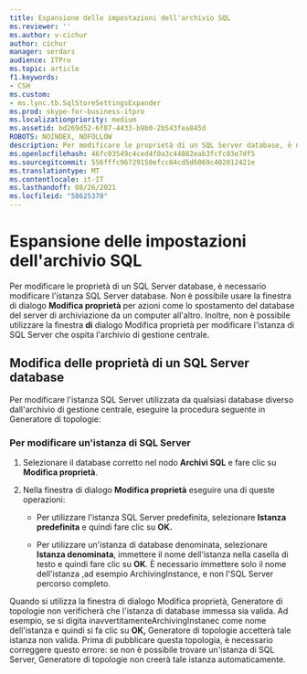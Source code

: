 ```yaml
---
title: Espansione delle impostazioni dell'archivio SQL
ms.reviewer: ''
ms.author: v-cichur
author: cichur
manager: serdars
audience: ITPro
ms.topic: article
f1.keywords:
- CSH
ms.custom:
- ms.lync.tb.SqlStoreSettingsExpander
ms.prod: skype-for-business-itpro
ms.localizationpriority: medium
ms.assetid: bd269d52-6f87-4433-b9b0-2b543fea845d
ROBOTS: NOINDEX, NOFOLLOW
description: Per modificare le proprietà di un SQL Server database, è necessario modificare l'istanza SQL Server database. Non è possibile usare la finestra di dialogo Modifica proprietà per azioni come lo spostamento del database del server di archiviazione da un computer all'altro. Inoltre, non è possibile utilizzare la finestra di dialogo Modifica proprietà per modificare l'istanza di SQL Server che ospita l'archivio di gestione centrale.
ms.openlocfilehash: 46fc03549c4ced4f0a3c44882eab3fcfc03e7df5
ms.sourcegitcommit: 556fffc96729150efcc04cd5d6069c402012421e
ms.translationtype: MT
ms.contentlocale: it-IT
ms.lasthandoff: 08/26/2021
ms.locfileid: "58625378"
---
```

# <a name="sql-store-settings-expander"></a>Espansione delle impostazioni dell'archivio SQL
 
Per modificare le proprietà di un SQL Server database, è necessario modificare l'istanza SQL Server database. Non è possibile usare la finestra di dialogo **Modifica proprietà** per azioni come lo spostamento del database del server di archiviazione da un computer all'altro. Inoltre, non è possibile utilizzare la finestra **di** dialogo Modifica proprietà per modificare l'istanza di SQL Server che ospita l'archivio di gestione centrale.
  
## <a name="editing-the-properties-of-a-sql-server-database"></a>Modifica delle proprietà di un SQL Server database

Per modificare l'istanza SQL Server utilizzata da qualsiasi database diverso dall'archivio di gestione centrale, eseguire la procedura seguente in Generatore di topologie:
  
### <a name="to-modify-an-instance-of-sql-server"></a>Per modificare un'istanza di SQL Server

1. Selezionare il database corretto nel nodo **Archivi SQL** e fare clic su **Modifica proprietà**.
    
2. Nella finestra di dialogo **Modifica proprietà** eseguire una di queste operazioni:
    
   - Per utilizzare l'istanza SQL Server predefinita, selezionare **Istanza predefinita** e quindi fare clic su **OK.**
    
   - Per utilizzare un'istanza di database denominata, selezionare **Istanza denominata**, immettere il nome dell'istanza nella casella di testo e quindi fare clic su **OK**. È necessario immettere solo il nome dell'istanza ,ad esempio ArchivingInstance, e non l'SQL Server percorso completo.
    
Quando si utilizza  la finestra di dialogo Modifica proprietà, Generatore di topologie non verificherà che l'istanza di database immessa sia valida. Ad esempio, se si digita inavvertitamenteArchivingInstanec come nome dell'istanza e quindi si fa clic su **OK,** Generatore di topologie accetterà tale istanza non valida. Prima di pubblicare questa topologia, è necessario correggere questo errore: se non è possibile trovare un'istanza di SQL Server, Generatore di topologie non creerà tale istanza automaticamente.
  

